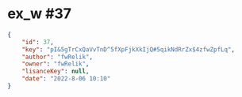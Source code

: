
# ex_w #37
                
```JSON
{
    "id": 37,
    "key": "pI&5gTrCxQaVvTnD^5fXpFjkXkIjQ#5qikNdRrZx$4zfwZpfLq",
    "author": "fwRelik",
    "owner": "fwRelik",
    "lisanceKey": null,
    "date": "2022-8-06 10:10"
}
```
